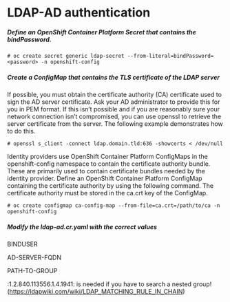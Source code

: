 # LDAP-AD authentication

##### Define an OpenShift Container Platform Secret that contains the bindPassword.
	# oc create secret generic ldap-secret --from-literal=bindPassword=<password> -n openshift-config
  
##### Create a ConfigMap that contains the TLS certificate of the LDAP server
If possible, you must obtain the certificate authority (CA) certificate used to sign the AD server certificate. Ask your AD administrator to provide this for you in PEM format. If this isn’t possible and if you are reasonably sure your network connection isn’t compromised, you can use openssl to retrieve the server certificate from the server. The following example demonstrates how to do this.
	
	# openssl s_client -connect ldap.domain.tld:636 -showcerts < /dev/null
	
Identity providers use OpenShift Container Platform ConfigMaps in the openshift-config namespace to contain the certificate authority bundle. These are primarily used to contain certificate bundles needed by the identity provider.
Define an OpenShift Container Platform ConfigMap containing the certificate authority by using the following command. The certificate authority must be stored in the ca.crt key of the ConfigMap.
	
	# oc create configmap ca-config-map --from-file=ca.crt=/path/to/ca -n openshift-config

##### Modify the ldap-ad.cr.yaml with the correct values

BINDUSER

AD-SERVER-FQDN

PATH-TO-GROUP

:1.2.840.113556.1.4.1941: is needed if you have to search a nested group! (https://ldapwiki.com/wiki/LDAP_MATCHING_RULE_IN_CHAIN)
